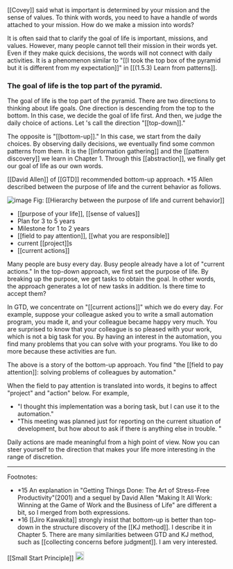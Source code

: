 
[[Covey]] said what is important is determined by your mission and the sense of values. To think with words, you need to have a handle of words attached to your mission. How do we make a mission into words?

It is often said that to clarify the goal of life is important, missions, and values. However, many people cannot tell their mission in their words yet. Even if they make quick decisions, the words will not connect with daily activities.
It is a phenomenon similar to "[[I took the top box of the pyramid but it is different from my expectation]]" in [[(1.5.3) Learn from patterns]].

### The goal of life is the top part of the pyramid.

The goal of life is the top part of the pyramid.
There are two directions to thinking about life goals.
One direction is descending from the top to the bottom.
In this case, we decide the goal of life first. And then, we judge the daily choice of actions. Let 's call the direction "[[top-down]]."

The opposite is "[[bottom-up]]."
In this case, we start from the daily choices. By observing daily decisions, we eventually find some common patterns from them. It is the [[information gathering]] and the [[pattern discovery]] we learn in Chapter 1. Through this [[abstraction]], we finally get our goal of life as our own words.


[[David Allen]] of [[GTD]] recommended bottom-up approach.  *15
Allen described between the purpose of life and the current behavior as follows.

![image](https://gyazo.com/a41e91c68d4b0eddd85369609afaae99/thumb/1000)
Fig: [[Hierarchy between the purpose of life and current behavior]]

- [[purpose of your life]], [[sense of values]]
- Plan for 3 to 5 years
- Milestone for 1 to 2 years
- [[field to pay attention]], [[what you are responsible]]
- current [[project]]s
- [[current actions]]

Many people are busy every day. Busy people already have a lot of "current actions." In the top-down approach, we first set the purpose of life. By breaking up the purpose, we get tasks to obtain the goal. In other words, the approach generates a lot of new tasks in addition. Is there time to accept them?

In GTD, we concentrate on "[[current actions]]" which we do every day. For example, suppose your colleague asked you to write a small automation program, you made it, and your colleague became happy very much.
You are surprised to know that your colleague is so pleased with your work, which is not a big task for you. By having an interest in the automation, you find many problems that you can solve with your programs. You like to do more because these activities are fun.

The above is a story of the bottom-up approach. You find "the [[field to pay attention]]: solving problems of colleagues by automation."



When the field to pay attention is translated into words, it begins to affect "project" and "action" below. For example,

- "I thought this implementation was a boring task, but I can use it to the automation."
- "This meeting was planned just for reporting on the current situation of development, but how about to ask if there is anything else in trouble. "

Daily actions are made meaningful from a high point of view. Now you can steer yourself to the direction that makes your life more interesting in the range of discretion.

---

Footnotes:

- *15 An explanation in "Getting Things Done: The Art of Stress-Free Productivity"(2001) and a sequel by David Allen "Making It All Work: Winning at the Game of Work and the Business of Life" are different a bit, so I merged from both expressions.
- *16 [[Jiro Kawakita]] strongly insist that bottom-up is better than top-down in the structure discovery of the [[KJ method]]. I describe it in Chapter 5. There are many similarities between GTD and KJ method, such as [[collecting concerns before judgment]]. I am very interested.

[[Small Start Principle]]
<img src='https://scrapbox.io/api/pages/nishio/en/icon' alt='en.icon' height="19.5"/>